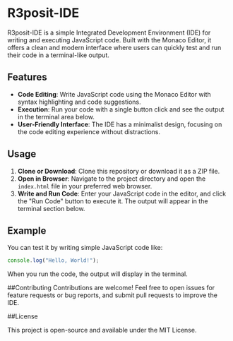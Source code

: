 # R3posit-IDE

R3posit-IDE is a simple Integrated Development Environment (IDE) for writing and executing JavaScript code. Built with the Monaco Editor, it offers a clean and modern interface where users can quickly test and run their code in a terminal-like output.

## Features

- **Code Editing**: Write JavaScript code using the Monaco Editor with syntax highlighting and code suggestions.
- **Execution**: Run your code with a single button click and see the output in the terminal area below.
- **User-Friendly Interface**: The IDE has a minimalist design, focusing on the code editing experience without distractions.

## Usage

1. **Clone or Download**: Clone this repository or download it as a ZIP file.
2. **Open in Browser**: Navigate to the project directory and open the `index.html` file in your preferred web browser.
3. **Write and Run Code**: Enter your JavaScript code in the editor, and click the "Run Code" button to execute it. The output will appear in the terminal section below.

## Example

You can test it by writing simple JavaScript code like:

```javascript
console.log("Hello, World!");
```

When you run the code, the output will display in the terminal.

##Contributing
Contributions are welcome! Feel free to open issues for feature requests or bug reports, and submit pull requests to improve the IDE.

##License

This project is open-source and available under the MIT License.

